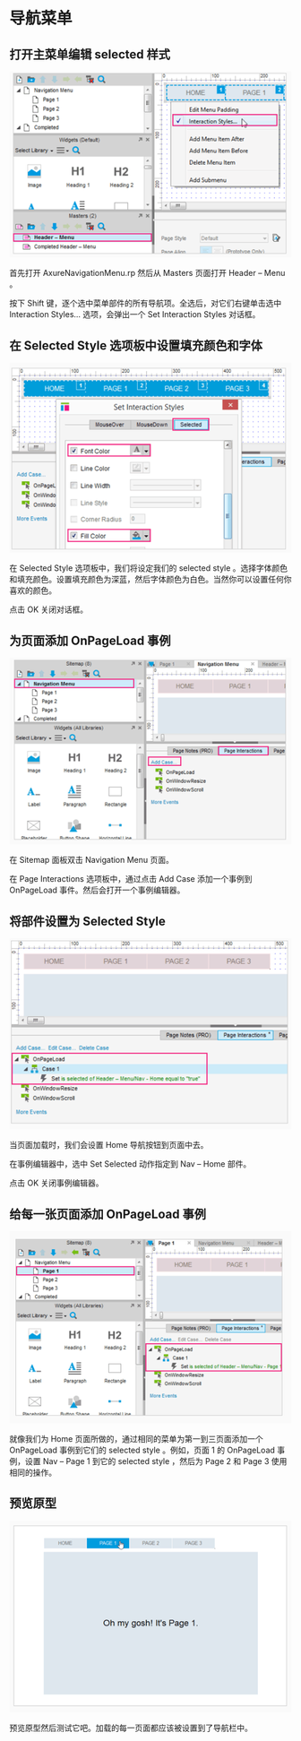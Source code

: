 # 导航菜单

## 打开主菜单编辑 selected 样式

![image](images/navigationmenu1.png)

首先打开 AxureNavigationMenu.rp 然后从 Masters 页面打开 Header – Menu 。

按下 Shift 键，逐个选中菜单部件的所有导航项。全选后，对它们右键单击选中 Interaction Styles... 选项，会弹出一个 Set Interaction Styles 对话框。

## 在 Selected Style 选项板中设置填充颜色和字体

![image](images/navigationmenu2.png)

在 Selected Style 选项板中，我们将设定我们的 selected style 。选择字体颜色和填充颜色。设置填充颜色为深蓝，然后字体颜色为白色。当然你可以设置任何你喜欢的颜色。

点击 OK 关闭对话框。

## 为页面添加 OnPageLoad 事例

![image](images/navigationmenu3.png)

在 Sitemap 面板双击 Navigation Menu 页面。

在 Page Interactions 选项板中，通过点击 Add Case 添加一个事例到 OnPageLoad 事件。然后会打开一个事例编辑器。

## 将部件设置为 Selected Style

![image](images/navigationmenu4.png)

当页面加载时，我们会设置 Home 导航按钮到页面中去。
 
在事例编辑器中，选中 Set Selected 动作指定到 Nav – Home 部件。
 
点击 OK 关闭事例编辑器。

## 给每一张页面添加 OnPageLoad 事例

![image](images/navigationmenu5.png)

就像我们为 Home 页面所做的，通过相同的菜单为第一到三页面添加一个 OnPageLoad 事例到它们的 selected style 。例如，页面 1 的 OnPageLoad 事例，设置 Nav – Page 1 到它的 selected style ，然后为 Page 2 和 Page 3 使用相同的操作。

## 预览原型

![image](images/navigationmenu6.png)

预览原型然后测试它吧。加载的每一页面都应该被设置到了导航栏中。
